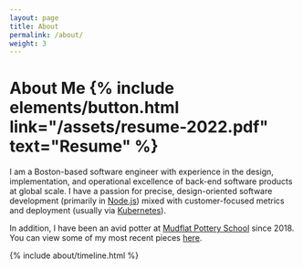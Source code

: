 ```yaml
---
layout: page
title: About
permalink: /about/
weight: 3
---
```


<h1 id='about-me'>
  <strong>About Me</strong>
  {% include elements/button.html link="/assets/resume-2022.pdf" text="Resume" %}
</h1>

I am a Boston-based software engineer with experience
in the design, implementation, and operational excellence of
back-end software products at global scale. I have
a passion for precise, design-oriented software development
(primarily in <a href='https://nodejs.org/en/'>Node.js</a>)
mixed with customer-focused metrics and deployment
(usually via <a href='https://kubernetes.io/'>Kubernetes</a>).

In addition, I have been an avid potter
at <a href='https://mudflat.org'>Mudflat Pottery School</a>
since 2018. You can view some of my most recent
pieces <a href='/pottery'>here</a>.

<div class="row">
{% include about/timeline.html %}
</div>
